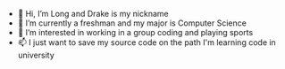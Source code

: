 - 👋 Hi, I’m Long and Drake is my nickname
- 🌱 I’m currently a freshman and my major is Computer Science
- 👀 I’m interested in working in a group coding and playing sports
- 📫 I just want to save my source code on the path I'm learning code in university

<!---
Drakeee11/Drakeee11 is a ✨ special ✨ repository because its `README.md` (this file) appears on your GitHub profile.
You can click the Preview link to take a look at your changes.
--->
